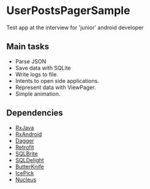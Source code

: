 # UserPostsPagerSample

Test app at the interview for 'junior' android developer
 
## <a name="Main tasks"></a>Main tasks  
*   Parse JSON
*   Save data with SQLite
*   Write logs to file.
*   Intents to open side applications.
*   Represent data with ViewPager.
*   Simple animation.
 
 ## <a name="Dependencies"></a>Dependencies
*   [RxJava](https://github.com/ReactiveX/RxJava)
*   [RxAndroid](https://github.com/ReactiveX/RxAndroid)
*   [Dagger](https://github.com/google/dagger)
*   [Retrofit](https://github.com/square/retrofit)
*   [SQLBrite](https://github.com/square/sqlbrite)
*   [SQLDelight](https://github.com/square/sqldelight)
*   [ButterKnife](https://github.com/JakeWharton/butterknife)
*   [IcePick](https://github.com/frankiesardo/icepick)
*   [Nucleus](https://github.com/konmik/nucleus)
